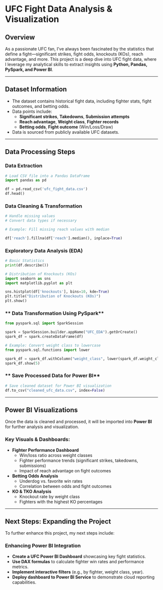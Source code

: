 # UFC Fight Data Analysis & Visualization

## Overview
As a passionate UFC fan, I’ve always been fascinated by the statistics that define a fight—significant strikes, fight odds, knockouts (KOs), reach advantage, and more. This project is a deep dive into UFC fight data, where I leverage my analytical skills to extract insights using **Python, Pandas, PySpark, and Power BI**.

---

## Dataset Information
- The dataset contains historical fight data, including fighter stats, fight outcomes, and betting odds.
- Data points include:
  - **Significant strikes**, **Takedowns**, **Submission attempts**
  - **Reach advantage**, **Weight class**, **Fighter records**
  - **Betting odds**, **Fight outcome** (Win/Loss/Draw)
- Data is sourced from publicly available UFC datasets.

---

## Data Processing Steps
### **Data Extraction**
```python
# Load CSV file into a Pandas DataFrame
import pandas as pd

df = pd.read_csv('ufc_fight_data.csv')
df.head()
```

### **Data Cleaning & Transformation**
```python
# Handle missing values
# Convert data types if necessary

# Example: Fill missing reach values with median

df['reach'].fillna(df['reach'].median(), inplace=True)
```

### **Exploratory Data Analysis (EDA)**
```python
# Basic Statistics
print(df.describe())

# Distribution of Knockouts (KOs)
import seaborn as sns
import matplotlib.pyplot as plt

sns.histplot(df['knockouts'], bins=10, kde=True)
plt.title("Distribution of Knockouts (KOs)")
plt.show()
```

### ** Data Transformation Using PySpark**
```python
from pyspark.sql import SparkSession

spark = SparkSession.builder.appName("UFC_EDA").getOrCreate()
spark_df = spark.createDataFrame(df)

# Example: Convert weight class to lowercase
from pyspark.sql.functions import lower

spark_df = spark_df.withColumn("weight_class", lower(spark_df.weight_class))
spark_df.show(5)
```

### ** Save Processed Data for Power BI**
```python
# Save cleaned dataset for Power BI visualization
df.to_csv("cleaned_ufc_data.csv", index=False)
```

---

## Power BI Visualizations
Once the data is cleaned and processed, it will be imported into **Power BI** for further analysis and visualization.

### **Key Visuals & Dashboards:**
- **Fighter Performance Dashboard**
  - Win/loss ratio across weight classes
  - Fighter performance trends (significant strikes, takedowns, submissions)
  - Impact of reach advantage on fight outcomes
- **Betting Odds Analysis**
  - Underdog vs. favorite win rates
  - Correlation between odds and fight outcomes
- **KO & TKO Analysis**
  - Knockout rate by weight class
  - Fighters with the highest KO percentages

---

## Next Steps: Expanding the Project
To further enhance this project, my next steps include:

### **Enhancing Power BI Integration**
- **Create a UFC Power BI Dashboard** showcasing key fight statistics.
- **Use DAX formulas** to calculate fighter win rates and performance metrics.
- **Implement interactive filters** (e.g., by fighter, weight class, year).
- **Deploy dashboard to Power BI Service** to demonstrate cloud reporting capabilities.



